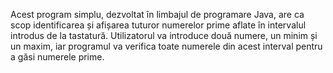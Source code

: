Acest program simplu, dezvoltat în limbajul de programare Java, are ca scop identificarea și afișarea tuturor numerelor prime aflate în intervalul introdus de la tastatură. 
Utilizatorul va introduce două numere, un minim și un maxim, iar programul va verifica toate numerele din acest interval pentru a găsi numerele prime.
